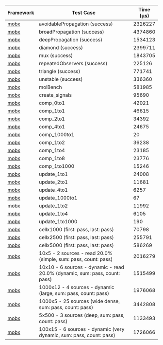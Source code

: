 | Framework | Test Case | Time (μs) |
| --- | --- | --- |
| [mobx](https://github.com/mobxjs/mobx.dart) | avoidablePropagation (success) | 2326227 |
| [mobx](https://github.com/mobxjs/mobx.dart) | broadPropagation (success) | 4374860 |
| [mobx](https://github.com/mobxjs/mobx.dart) | deepPropagation (success) | 1534123 |
| [mobx](https://github.com/mobxjs/mobx.dart) | diamond (success) | 2399711 |
| [mobx](https://github.com/mobxjs/mobx.dart) | mux (success) | 1843705 |
| [mobx](https://github.com/mobxjs/mobx.dart) | repeatedObservers (success) | 225126 |
| [mobx](https://github.com/mobxjs/mobx.dart) | triangle (success) | 771741 |
| [mobx](https://github.com/mobxjs/mobx.dart) | unstable (success) | 336360 |
| [mobx](https://github.com/mobxjs/mobx.dart) | molBench | 581985 |
| [mobx](https://github.com/mobxjs/mobx.dart) | create_signals | 95690 |
| [mobx](https://github.com/mobxjs/mobx.dart) | comp_0to1 | 42021 |
| [mobx](https://github.com/mobxjs/mobx.dart) | comp_1to1 | 46615 |
| [mobx](https://github.com/mobxjs/mobx.dart) | comp_2to1 | 34392 |
| [mobx](https://github.com/mobxjs/mobx.dart) | comp_4to1 | 24675 |
| [mobx](https://github.com/mobxjs/mobx.dart) | comp_1000to1 | 20 |
| [mobx](https://github.com/mobxjs/mobx.dart) | comp_1to2 | 36238 |
| [mobx](https://github.com/mobxjs/mobx.dart) | comp_1to4 | 23185 |
| [mobx](https://github.com/mobxjs/mobx.dart) | comp_1to8 | 23776 |
| [mobx](https://github.com/mobxjs/mobx.dart) | comp_1to1000 | 15246 |
| [mobx](https://github.com/mobxjs/mobx.dart) | update_1to1 | 24008 |
| [mobx](https://github.com/mobxjs/mobx.dart) | update_2to1 | 11681 |
| [mobx](https://github.com/mobxjs/mobx.dart) | update_4to1 | 6257 |
| [mobx](https://github.com/mobxjs/mobx.dart) | update_1000to1 | 67 |
| [mobx](https://github.com/mobxjs/mobx.dart) | update_1to2 | 11992 |
| [mobx](https://github.com/mobxjs/mobx.dart) | update_1to4 | 6105 |
| [mobx](https://github.com/mobxjs/mobx.dart) | update_1to1000 | 190 |
| [mobx](https://github.com/mobxjs/mobx.dart) | cellx1000 (first: pass, last: pass) | 70798 |
| [mobx](https://github.com/mobxjs/mobx.dart) | cellx2500 (first: pass, last: pass) | 255791 |
| [mobx](https://github.com/mobxjs/mobx.dart) | cellx5000 (first: pass, last: pass) | 586269 |
| [mobx](https://github.com/mobxjs/mobx.dart) | 10x5 - 2 sources - read 20.0% (simple, sum: pass, count: pass) | 2016279 |
| [mobx](https://github.com/mobxjs/mobx.dart) | 10x10 - 6 sources - dynamic - read 20.0% (dynamic, sum: pass, count: pass) | 1515499 |
| [mobx](https://github.com/mobxjs/mobx.dart) | 1000x12 - 4 sources - dynamic (large, sum: pass, count: pass) | 1976068 |
| [mobx](https://github.com/mobxjs/mobx.dart) | 1000x5 - 25 sources (wide dense, sum: pass, count: pass) | 3442808 |
| [mobx](https://github.com/mobxjs/mobx.dart) | 5x500 - 3 sources (deep, sum: pass, count: pass) | 1133493 |
| [mobx](https://github.com/mobxjs/mobx.dart) | 100x15 - 6 sources - dynamic (very dynamic, sum: pass, count: pass) | 1726066 |
